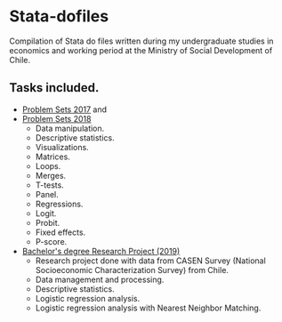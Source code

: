 # Stata-dofiles
Compilation of Stata do files written during my undergraduate studies in economics and working period at the Ministry of Social Development of Chile.

## Tasks included.
* <a href="https://github.com/pherreragalvez/Stata-scripts/tree/main/Problem%20Sets%2017" target="_blank">Problem Sets 2017</a> and
* <a href="https://github.com/pherreragalvez/Stata-scripts/tree/main/Problem%20Sets%2018" target="_blank">Problem Sets 2018</a>
  * Data manipulation.
  * Descriptive statistics.
  * Visualizations.
  * Matrices.
  * Loops.
  * Merges.
  * T-tests.
  * Panel.
  * Regressions.
  * Logit.
  * Probit.
  * Fixed effects.
  * P-score.
* <a href="https://github.com/pherreragalvez/big_data_science_diploma/tree/main/Miner%C3%ADa%20de%20datos" target="_blank">Bachelor's degree Research Project (2019)</a>
  * Research project done with data from CASEN Survey (National Socioeconomic Characterization Survey) from Chile.
  * Data management and processing.
  * Descriptive statistics.
  * Logistic regression analysis.
  * Logistic regression analysis with Nearest Neighbor Matching.
